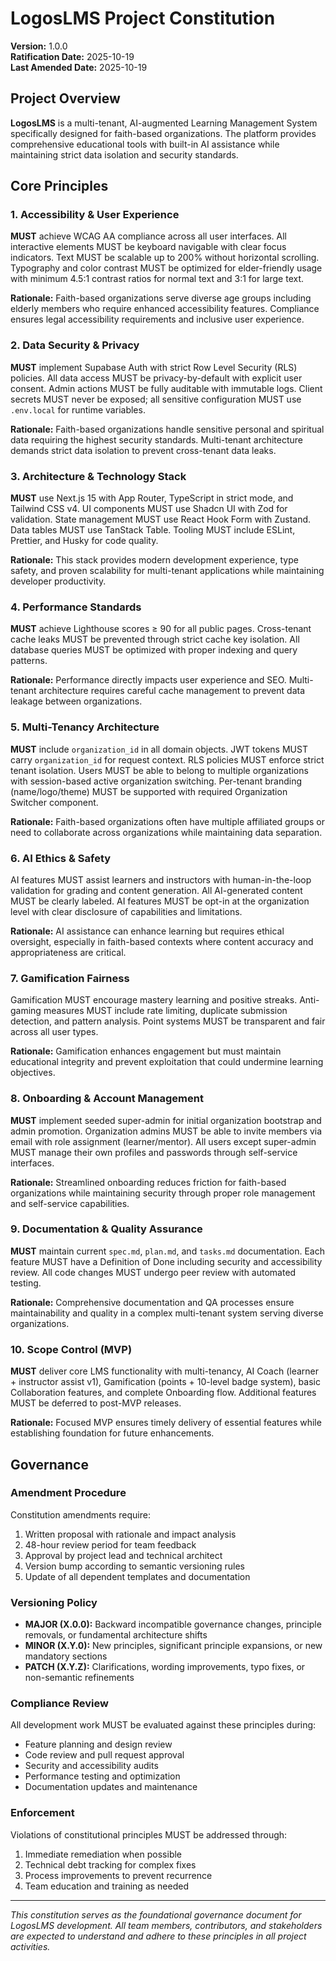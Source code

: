 <!--
Sync Impact Report:
Version change: N/A → 1.0.0
Modified principles: N/A (initial creation)
Added sections: All 10 principles + governance
Removed sections: N/A
Templates requiring updates: ✅ updated
  - .specify/templates/plan-template.md
  - .specify/templates/spec-template.md
  - .specify/templates/tasks-template.md
  - .specify/templates/commands/speckit.constitution.md
Follow-up TODOs: None
-->

# LogosLMS Project Constitution

**Version:** 1.0.0  
**Ratification Date:** 2025-10-19  
**Last Amended Date:** 2025-10-19

## Project Overview

**LogosLMS** is a multi-tenant, AI-augmented Learning Management System specifically designed for faith-based organizations. The platform provides comprehensive educational tools with built-in AI assistance while maintaining strict data isolation and security standards.

## Core Principles

### 1. Accessibility & User Experience

**MUST** achieve WCAG AA compliance across all user interfaces. All interactive elements MUST be keyboard navigable with clear focus indicators. Text MUST be scalable up to 200% without horizontal scrolling. Typography and color contrast MUST be optimized for elder-friendly usage with minimum 4.5:1 contrast ratios for normal text and 3:1 for large text.

**Rationale:** Faith-based organizations serve diverse age groups including elderly members who require enhanced accessibility features. Compliance ensures legal accessibility requirements and inclusive user experience.

### 2. Data Security & Privacy

**MUST** implement Supabase Auth with strict Row Level Security (RLS) policies. All data access MUST be privacy-by-default with explicit user consent. Admin actions MUST be fully auditable with immutable logs. Client secrets MUST never be exposed; all sensitive configuration MUST use `.env.local` for runtime variables.

**Rationale:** Faith-based organizations handle sensitive personal and spiritual data requiring the highest security standards. Multi-tenant architecture demands strict data isolation to prevent cross-tenant data leaks.

### 3. Architecture & Technology Stack

**MUST** use Next.js 15 with App Router, TypeScript in strict mode, and Tailwind CSS v4. UI components MUST use Shadcn UI with Zod for validation. State management MUST use React Hook Form with Zustand. Data tables MUST use TanStack Table. Tooling MUST include ESLint, Prettier, and Husky for code quality.

**Rationale:** This stack provides modern development experience, type safety, and proven scalability for multi-tenant applications while maintaining developer productivity.

### 4. Performance Standards

**MUST** achieve Lighthouse scores ≥ 90 for all public pages. Cross-tenant cache leaks MUST be prevented through strict cache key isolation. All database queries MUST be optimized with proper indexing and query patterns.

**Rationale:** Performance directly impacts user experience and SEO. Multi-tenant architecture requires careful cache management to prevent data leakage between organizations.

### 5. Multi-Tenancy Architecture

**MUST** include `organization_id` in all domain objects. JWT tokens MUST carry `organization_id` for request context. RLS policies MUST enforce strict tenant isolation. Users MUST be able to belong to multiple organizations with session-based active organization switching. Per-tenant branding (name/logo/theme) MUST be supported with required Organization Switcher component.

**Rationale:** Faith-based organizations often have multiple affiliated groups or need to collaborate across organizations while maintaining data separation.

### 6. AI Ethics & Safety

AI features MUST assist learners and instructors with human-in-the-loop validation for grading and content generation. All AI-generated content MUST be clearly labeled. AI features MUST be opt-in at the organization level with clear disclosure of capabilities and limitations.

**Rationale:** AI assistance can enhance learning but requires ethical oversight, especially in faith-based contexts where content accuracy and appropriateness are critical.

### 7. Gamification Fairness

Gamification MUST encourage mastery learning and positive streaks. Anti-gaming measures MUST include rate limiting, duplicate submission detection, and pattern analysis. Point systems MUST be transparent and fair across all user types.

**Rationale:** Gamification enhances engagement but must maintain educational integrity and prevent exploitation that could undermine learning objectives.

### 8. Onboarding & Account Management

**MUST** implement seeded super-admin for initial organization bootstrap and admin promotion. Organization admins MUST be able to invite members via email with role assignment (learner/mentor). All users except super-admin MUST manage their own profiles and passwords through self-service interfaces.

**Rationale:** Streamlined onboarding reduces friction for faith-based organizations while maintaining security through proper role management and self-service capabilities.

### 9. Documentation & Quality Assurance

**MUST** maintain current `spec.md`, `plan.md`, and `tasks.md` documentation. Each feature MUST have a Definition of Done including security and accessibility review. All code changes MUST undergo peer review with automated testing.

**Rationale:** Comprehensive documentation and QA processes ensure maintainability and quality in a complex multi-tenant system serving diverse organizations.

### 10. Scope Control (MVP)

**MUST** deliver core LMS functionality with multi-tenancy, AI Coach (learner + instructor assist v1), Gamification (points + 10-level badge system), basic Collaboration features, and complete Onboarding flow. Additional features MUST be deferred to post-MVP releases.

**Rationale:** Focused MVP ensures timely delivery of essential features while establishing foundation for future enhancements.

## Governance

### Amendment Procedure

Constitution amendments require:
1. Written proposal with rationale and impact analysis
2. 48-hour review period for team feedback
3. Approval by project lead and technical architect
4. Version bump according to semantic versioning rules
5. Update of all dependent templates and documentation

### Versioning Policy

- **MAJOR (X.0.0):** Backward incompatible governance changes, principle removals, or fundamental architecture shifts
- **MINOR (X.Y.0):** New principles, significant principle expansions, or new mandatory sections
- **PATCH (X.Y.Z):** Clarifications, wording improvements, typo fixes, or non-semantic refinements

### Compliance Review

All development work MUST be evaluated against these principles during:
- Feature planning and design review
- Code review and pull request approval
- Security and accessibility audits
- Performance testing and optimization
- Documentation updates and maintenance

### Enforcement

Violations of constitutional principles MUST be addressed through:
1. Immediate remediation when possible
2. Technical debt tracking for complex fixes
3. Process improvements to prevent recurrence
4. Team education and training as needed

---

*This constitution serves as the foundational governance document for LogosLMS development. All team members, contributors, and stakeholders are expected to understand and adhere to these principles in all project activities.*